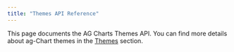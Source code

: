 ```yaml
---
title: "Themes API Reference"
---
```


This page documents the AG Charts Themes API. You can find more details about ag-Chart themes in the [Themes](../charts-themes/) section.

<api-documentation source='themes.json' config='{ "showSnippets": true }'></api-documentation>